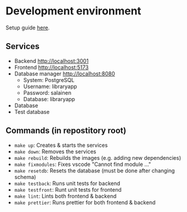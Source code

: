 # Development environment
Setup guide [here](./development_environment_setup.md).

## Services
* Backend [http://localhost:3001](http://localhost:3001)
* Frontend [http://localhost:5173](http://localhost:5173)
* Database manager [http://localhost:8080](http://localhost:8080)
    * System: PostgreSQL
    * Username: libraryapp
    * Password: salainen
    * Database: libraryapp
* Database
* Test database

## Commands (in repostitory root)
* `make up`: Creates & starts the services
* `make down`: Removes the services
* `make rebuild`: Rebuilds the images (e.g. adding new dependencies)
* `make fixmodules`: Fixes vscode "Cannot find module ..."
* `make resetdb`: Resets the database (must be done after changing schema)
* `make testback`: Runs unit tests for backend
* `make testfront`: Runt unit tests for frontend
* `make lint`: Lints both frontend & backend
* `make prettier`: Runs prettier for both frontend & backend